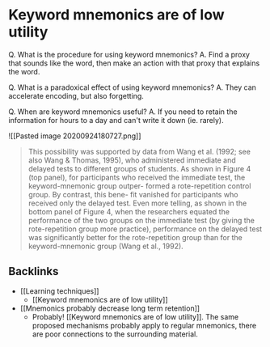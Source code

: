 # Keyword mnemonics are of low utility
Q. What is the procedure for using keyword mnemonics?
A. Find a proxy that sounds like the word, then make an action with that proxy that explains the word.

Q. What is a paradoxical effect of using keyword mnemonics?
A. They can accelerate encoding, but also forgetting.

Q. When are keyword mnemonics useful?
A. If you need to retain the information for hours to a day and can't write it down (ie. rarely).

![[Pasted image 20200924180727.png]]

> This possibility was supported by data from Wang et al. (1992; see also Wang & Thomas, 1995), who administered immediate and delayed tests to different groups of students. As shown in Figure 4 (top panel), for participants who received the immediate test, the keyword-mnemonic group outper- formed a rote-repetition control group. By contrast, this bene- fit vanished for participants who received only the delayed test. Even more telling, as shown in the bottom panel of Figure 4, when the researchers equated the performance of the two groups on the immediate test (by giving the rote-repetition group more practice), performance on the delayed test was significantly better for the rote-repetition group than for the keyword-mnemonic group (Wang et al., 1992).

## Backlinks
* [[Learning techniques]]
	* [[Keyword mnemonics are of low utility]]
* [[Mnemonics probably decrease long term retention]]
	* Probably! [[Keyword mnemonics are of low utility]]. The same proposed mechanisms probably apply to regular mnemonics, there are poor connections to the surrounding material.

<!-- #Life -->

<!-- {BearID:0AA03A48-BF73-43BA-BA6E-BBF0526C7080-15756-00001303CC361B16} -->
